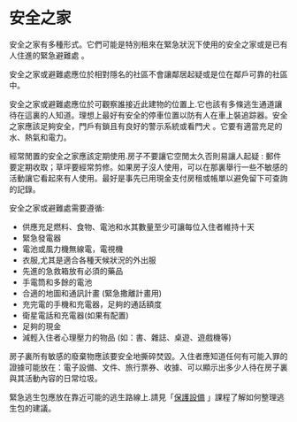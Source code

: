 [Title]: # (安全居家)
[Order]: # (4)

# 安全之家

安全之家有多種形式。它們可能是特別租來在緊急狀況下使用的安全之家或是已有人住進的緊急避難處 。

安全之家或避難處應位於相對隱名的社區不會讓鄰居起疑或是位在鄰戶可靠的社區中。

安全之家或避難處應位於可觀察誰接近此建物的位置上.它也該有多條逃生通道讓待在這裏的人知道。理想上最好有安全的停車位置以防有人在車上裝追踪器。安全之家應該足夠安全，門戶有鎖且有良好的警示系統或看門犬 。它要有適當充足的水、熱氣和電力。

經常閒置的安全之家應該定期使用.房子不要讓它空閒太久否則易讓人起疑 : 郵件要定期收取；草坪要經常剪修。如果房子沒人使用，可以在那裏舉行一些不敏感的活動讓它看起來有人使用。最好是事先已用現金支付房租或帳單以避免留下可查詢的記錄。

安全之家或避難處需要遵循:
* 供應充足燃料、食物、電池和水其數量至少可讓每位入住者維持十天
* 緊急發電器
* 電池或風力機無線電，電視機
* 衣服,尤其是適合各種天候狀況的外出服
* 先進的急救箱放有必須的藥品
* 手電筒和多餘的電池
* 合適的地圖和通訊計畫 (緊急撒離計畫用)
* 充完電的手機和充電器，足夠的通話額度
* 衛星電話和充電器(如果有配置) 
* 足夠的現金
* 減輕入住者心理壓力的物品 (如：書、雜誌、桌遊、遊戲機等) 

房子裏所有敏感的廢棄物應該要安全地撕碎焚毀。入住者應知道任何有可能入罪的證據可能放在：電子設備、文件、旅行票券、收據、可以顯示出多少人待在房子裏與其活動內容的日常垃圾。

緊急逃生包應放在靠近可能的逃生路線上.請見「[保護設備](umbrella://lesson/protective-equipment) 」課程了解如何整理逃生包的建議。
